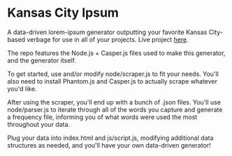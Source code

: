 # Kansas City Ipsum

A data-driven lorem-ipsum generator outputting your favorite Kansas City-based verbage for use in all of your projects. Live project [here](http://kc-ipsum.coreylight.com).

The repo features the Node.js + Casper.js files used to make this generator, and the generator itself.

To get started, use and/or modify node/scraper.js to fit your needs. You'll also need to install Phantom.js and Casper.js to actually scrape whatever you'd like.

After using the scraper, you'll end up with a bunch of .json files. You'll use node/parser.js to iterate through all of the words you capture and generate a frequency file, informing you of what words were used the most throughout your data.

Plug your data into index.html and js/script.js, modifying additional data structures as needed, and you'll have your own data-driven generator!